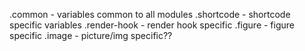 .common - variables common to all modules
.shortcode - shortcode specific variables
.render-hook - render hook specific
.figure - figure specific
.image - picture/img specific??
